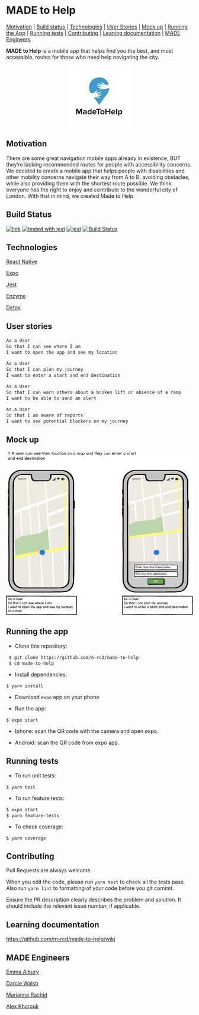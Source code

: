 # MADE to Help

[Motivation](#motivation) | [Build status](#build-status) | [Technologies](#technologies) | [User Stories](#user-stories) | [Mock up](#mock-up) | [Running the App](#running-the-app) | [Running tests](#running-tests)  | [Contributing](#contributing) | [Leaning documentation](#documentation) | [MADE Engineers](#engineers)


**MADE to Help** is a mobile app that helps find you the best, and most accessible, routes for those who need  help navigating the city.

<p align="center">
<img src="./assets/images/MADEtoHelp!.JPG">
</p>

##  <a name="motivation">**Motivation**</a>

There are some great navigation mobile apps already in existence, BUT they’re lacking recommended routes for people with accessibility concerns. We decided to create a mobile app that helps people with disabilities and other mobility concerns navigate their way from A to B, avoiding obstacles, while also providing them with the shortest route possible. We think everyone has the right to enjoy and contribute to the wonderful city of London. With that in mind, we created Made to Help.

## Build Status

[![link](https://img.shields.io/badge/trello-board-green.svg)](https://trello.com/b/2cdiYIh2/made-to-help)
[![tested with jest](https://img.shields.io/badge/tested_with-jest-99424f.svg)](https://github.com/facebook/jest) [![jest](https://jestjs.io/img/jest-badge.svg)](https://github.com/facebook/jest)
[![Build Status](https://travis-ci.org/m-rcd/made-to-help.svg?branch=master)](https://travis-ci.org/m-rcd/made-to-help)


##  <a name="technologies">**Technologies**</a>


[React Native](https://facebook.github.io/react-native/)

[Expo](https://expo.io/)

[Jest](https://github.com/facebook/jest)

[Enzyme](https://github.com/airbnb/enzyme)

[Detox](https://github.com/wix/Detox)


##  <a name="user-stories">**User stories**</a>

```
As a User
So that I can see where I am
I want to open the app and see my location
```
```
As a User
So that I can plan my journey
I want to enter a start and end destination
```
```
As a User
So that I can warn others about a broken lift or absence of a ramp
I want to be able to send an alert
```
```
As a User
So that I am aware of reports
I want to see potential blockers on my journey
```

## <a name="mock-up">**Mock up**</a>

![MVP](./assets/images/MVP.png)

##  <a name="running-the-app">**Running the app**</a>


- Clone this repository:

```
 $ git clone https://github.com/m-rcd/made-to-help
 $ cd made-to-help
 ```

- Install dependencies:

```
$ yarn install
```

- Download `expo` app on your phone

- Run the app:

```
$ expo start
```
- Iphone: scan the QR code with the camera and open expo.

- Android: scan the QR code from expo app.

##  <a name="running-tests">**Running tests**</a>

- To run unit tests:

```
$ yarn test
```

- To run feature tests:

```
$ expo start
$ yarn feature-tests
```

- To check coverage:

```
$ yarn coverage
```

##  <a name="contributing">**Contributing**</a>

Pull Requests are always welcome.

When you edit the code, please run `yarn test` to check all the tests pass. Also run `yarn lint` to formatting of your code before you git commit.

Ensure the PR description clearly describes the problem and solution. It should include the relevant issue number, if applicable.


## <a name="documentation">**Learning documentation**</a>


https://github.com/m-rcd/made-to-help/wiki



## <a name="engineers">**MADE Engineers**</a>

[Emma Albury][1]

[Darcie Walsh][2]

[Marianne Rachid][3]

[Alex Kharouk][4]

[1]: https://github.com/emmaalbury
[2]: https://github.com/darciew
[3]: https://github.com/m-rcd
[4]: https://github.com/kharouk
